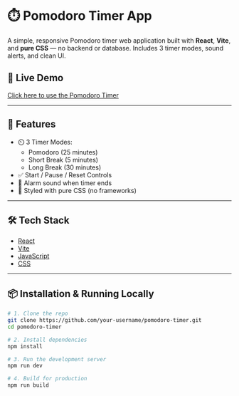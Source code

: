 # ⏱️ Pomodoro Timer App

A simple, responsive Pomodoro timer web application built with **React**, **Vite**, and **pure CSS** — no backend or database. Includes 3 timer modes, sound alerts, and clean UI.

## 🚀 Live Demo

 [Click here to use the Pomodoro Timer](https://zentick.vercel.app/)  

---

## 🧠 Features

- ⏲️ 3 Timer Modes:
  - Pomodoro (25 minutes)
  - Short Break (5 minutes)
  - Long Break (30 minutes)
- ✅ Start / Pause / Reset Controls
- 🔔 Alarm sound when timer ends
- 🎨 Styled with pure CSS (no frameworks)

---

## 🛠️ Tech Stack

- [React](https://reactjs.org/)
- [Vite](https://vitejs.dev/)
- [JavaScript](https://developer.mozilla.org/en-US/docs/Web/JavaScript)
- [CSS](https://developer.mozilla.org/en-US/docs/Web/CSS)

---

## 📦 Installation & Running Locally

```bash
# 1. Clone the repo
git clone https://github.com/your-username/pomodoro-timer.git
cd pomodoro-timer

# 2. Install dependencies
npm install

# 3. Run the development server
npm run dev

# 4. Build for production
npm run build

